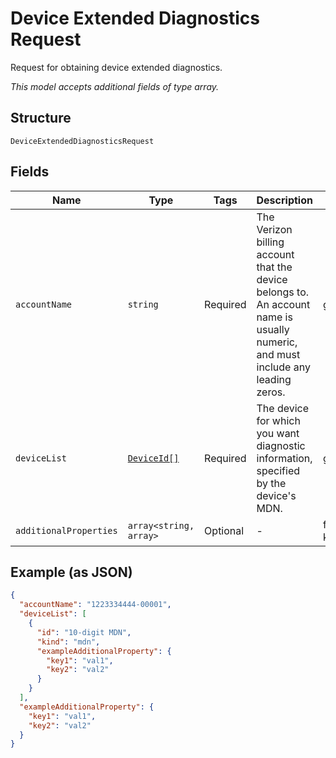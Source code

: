 
# Device Extended Diagnostics Request

Request for obtaining device extended diagnostics.

*This model accepts additional fields of type array.*

## Structure

`DeviceExtendedDiagnosticsRequest`

## Fields

| Name | Type | Tags | Description | Getter | Setter |
|  --- | --- | --- | --- | --- | --- |
| `accountName` | `string` | Required | The Verizon billing account that the device belongs to. An account name is usually numeric, and must include any leading zeros. | getAccountName(): string | setAccountName(string accountName): void |
| `deviceList` | [`DeviceId[]`](../../doc/models/device-id.md) | Required | The device for which you want diagnostic information, specified by the device's MDN. | getDeviceList(): array | setDeviceList(array deviceList): void |
| `additionalProperties` | `array<string, array>` | Optional | - | findAdditionalProperty(string key): array | additionalProperty(string key, array value): void |

## Example (as JSON)

```json
{
  "accountName": "1223334444-00001",
  "deviceList": [
    {
      "id": "10-digit MDN",
      "kind": "mdn",
      "exampleAdditionalProperty": {
        "key1": "val1",
        "key2": "val2"
      }
    }
  ],
  "exampleAdditionalProperty": {
    "key1": "val1",
    "key2": "val2"
  }
}
```

